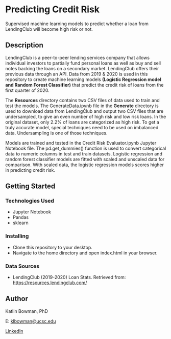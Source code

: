 # Predicting Credit Risk

Supervised machine learning models to predict whether a loan from LendingClub will become high risk or not.

## Description

LendingClub is a peer-to-peer lending services company that allows individual investors to partially fund personal loans as well as buy and sell notes backing the loans on a secondary market. LendingClub offers their previous data through an API. Data from 2019 & 2020 is used in this repository to create machine learning models **(Logistic Regression model and Random Forest Classifier)** that predict the credit risk of loans from the first quarter of 2020.

The **Resources** directory contains two CSV files of data used to train and test the models. The GenerateData.ipynb file in the **Generate** directory is used to download data from LendingClub and output two CSV files that are undersampled, to give an even number of high risk and low risk loans. In the original dataset, only 2.2% of loans are categorized as high risk. To get a truly accurate model, special techniques need to be used on imbalanced data. Undersampling is one of those techniques.

Models are trained and tested in the Credit Risk Evaluator.ipynb Jupyter Notebook file. The pd.get_dummies() function is used to convert categorical data to numeric columns in test and train datasets. Logistic regression and random forest classifier models are fitted with scaled and unscaled data for comparison. With scaled data, the logistic regression models scores higher in predicting credit risk. 

## Getting Started

### Technologies Used 

* Jupyter Notebook
* Pandas 
* sklearn 

### Installing

* Clone this repository to your desktop.
* Navigate to the home directory and open index.html in your browser.

### Data Sources

* LendingClub (2019-2020) Loan Stats. Retrieved from: https://resources.lendingclub.com/

## Author

Katlin Bowman, PhD

E: klbowman@ucsc.edu

[LinkedIn](https://www.linkedin.com/in/katlin-bowman/)
